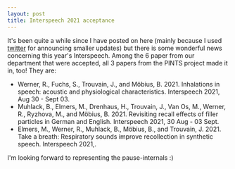 ```yaml
---
layout: post
title: Interspeech 2021 acceptance
---
```

It's been quite a while since I have posted on here (mainly because I used [twitter](https://twitter.com/verschallend) for announcing smaller updates) but there is some wonderful news concerning this year's Interspeech. Among the 6 paper from our department that were accepted, all 3 papers from the PINTS project made it in, too! They are:

<ul>
<li>Werner, R., Fuchs, S., Trouvain, J., and Möbius, B. 2021. Inhalations in speech: acoustic and physiological characteristics. Interspeech 2021, Aug 30 - Sept 03.</li>

<li>Muhlack, B., Elmers, M., Drenhaus, H., Trouvain, J., Van Os, M., Werner, R., Ryzhova, M., and Möbius, B. 2021. Revisiting recall effects of filler particles in German and English. Interspeech 2021, 30 Aug - 03 Sept.</li>
  
<li>Elmers, M., Werner, R., Muhlack, B., Möbius, B., and Trouvain, J. 2021. Take a breath: Respiratory sounds improve recollection in synthetic speech. Interspeech 2021,.</li>
</ul>

I'm looking forward to representing the pause-internals :)
